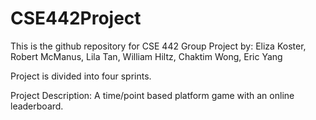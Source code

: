 # CSE442Project
This is the github repository for CSE 442 Group Project by:
Eliza Koster, Robert McManus, Lila Tan, William Hiltz, Chaktim Wong, Eric Yang

Project is divided into four sprints. 

Project Description: A time/point based platform game with an online leaderboard.


